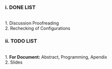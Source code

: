 ### i. DONE LIST
<br/> 1. Discussion Proofreading
<br/> 2. Rechecking of Configurations

### ii. TODO LIST

<br/> 1. **For Document:** Abstract, Programming, Apendix
<br/> 2. Slides


